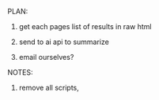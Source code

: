 PLAN:

1. get each pages list of results in raw html

2. send to ai api to summarize 

3. email ourselves?

NOTES:

1) remove all scripts, <style>, <head> <nav> <footer> from html

2) send, with custom prompt, to anthropic, get response back.

3) get git working